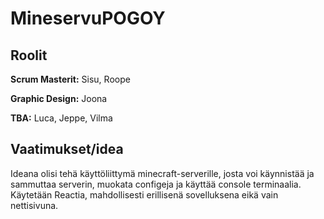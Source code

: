 # MineservuPOGOY

## Roolit

**Scrum Masterit:** Sisu, Roope

**Graphic Design:** Joona

**TBA:** Luca, Jeppe, Vilma

## Vaatimukset/idea

Ideana olisi tehä käyttöliittymä minecraft-serverille, josta voi käynnistää ja sammuttaa serverin, muokata configeja ja käyttää console terminaalia.
Käytetään Reactia, mahdollisesti erillisenä sovelluksena eikä vain nettisivuna.
